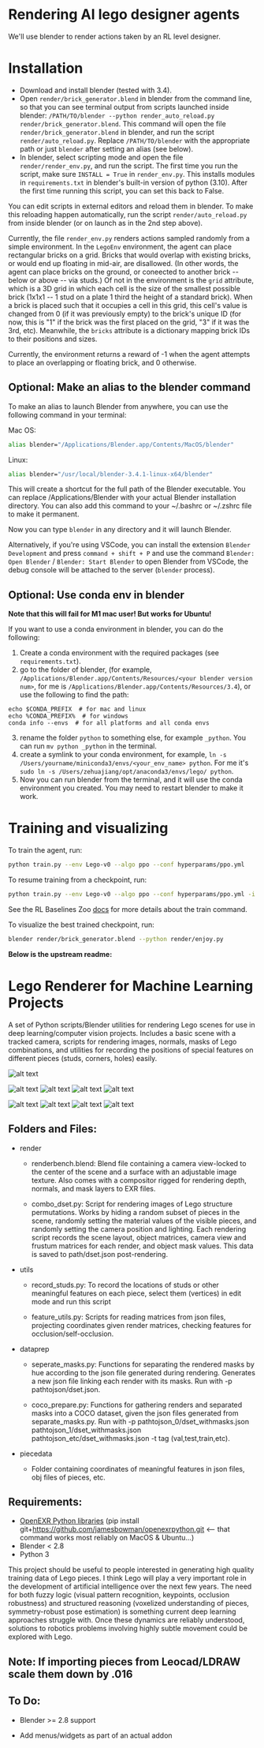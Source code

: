 # Rendering AI lego designer agents

We'll use blender to render actions taken by an RL level designer.

# Installation

- Download and install blender (tested with 3.4).
- Open `render/brick_generator.blend` in blender from the command line, so that you can see terminal output from scripts launched inside blender: `/PATH/TO/blender --python render_auto_reload.py render/brick_generator.blend`.
This command will open the file `render/brick_generator.blend` in blender, and run the script `render/auto_reload.py`. Replace `/PATH/TO/blender` with the appropriate path or just `blender` after setting an alias (see below).
- In blender, select scripting mode and open the file `render/render_env.py`, and run the script. The first time you run the script, make sure `INSTALL = True` in `render_env.py`. This installs modules in `requirements.txt` in blender's built-in version of python (3.10). After the first time running this script, you can set this back to False.

You can edit scripts in external editors and reload them in blender. To make this reloading happen automatically, run the script `render/auto_reload.py` from inside blender (or on launch as in the 2nd step above).

Currently, the file `render_env.py` renders actions sampled randomly from a simple environment. In the `LegoEnv` environment, the agent can place
rectangular bricks on a grid. Bricks that would overlap with existing bricks, or would end up floating in mid-air, are disallowed. (In other words, the agent can place bricks on the ground, or coneected to another brick -- below or above -- via studs.) Of not in the environment is the `grid` attribute, which is a 3D grid in which each cell is the size of the smallest possible brick (1x1x1 -- 1 stud on a plate 1 third the height of a standard brick). When a brick is placed such that it occupies a cell in this grid, this cell's value is changed from 0 (if it was previously empty) to the brick's unique ID (for now, this is "1" if the brick was the first placed on the grid, "3" if it was the 3rd, etc). Meanwhile, the `bricks` attribute is a dictionary mapping brick IDs to their positions and sizes.

Currently, the environment returns a reward of -1 when the agent attempts to place an overlapping or floating brick, and 0 otherwise.

## Optional: Make an alias to the blender command

To make an alias to launch Blender from anywhere, you can use the following command in your terminal:

Mac OS:
```bash
alias blender="/Applications/Blender.app/Contents/MacOS/blender"
```

Linux:
```bash
alias blender="/usr/local/blender-3.4.1-linux-x64/blender"
```

This will create a shortcut for the full path of the Blender executable. You can replace /Applications/Blender with your actual Blender installation directory. You can also add this command to your ~/.bashrc or ~/.zshrc file to make it permanent.

Now you can type `blender` in any directory and it will launch Blender.

Alternatively, if you're using VSCode, you can install the extension `Blender Development` and press `command + shift + P` and use the command `Blender: Open Blender` / `Blender: Start Blender` to open Blender from VSCode, the debug console will be attached to the server (`blender` process).


## Optional: Use conda env in blender

__Note that this will fail for M1 mac user! But works for Ubuntu!__

If you want to use a conda environment in blender, you can do the following:
1. Create a conda environment with the required packages (see `requirements.txt`).
2. go to the folder of blender, (for example, `/Applications/Blender.app/Contents/Resources/<your blender version num>`, for me is `/Applications/Blender.app/Contents/Resources/3.4`), or use the following to find the path:
```
echo $CONDA_PREFIX  # for mac and linux
echo %CONDA_PREFIX%  # for windows
conda info --envs  # for all platforms and all conda envs
```
3. rename the folder `python` to something else, for example `_python`. You can run `mv python _python` in the terminal.
4. create a symlink to your conda environment, for example, `ln -s /Users/yourname/miniconda3/envs/<your_env_name> python`. For me it's `sudo ln -s /Users/zehuajiang/opt/anaconda3/envs/lego/ python`.
5. Now you can run blender from the terminal, and it will use the conda environment you created. You may need to restart blender to make it work.

# Training and visualizing

To train the agent, run:
```bash
python train.py --env Lego-v0 --algo ppo --conf hyperparams/ppo.yml
```

To resume training from a checkpoint, run:
```bash
python train.py --env Lego-v0 --algo ppo --conf hyperparams/ppo.yml -i /path/to/checkpoint
```

See the RL Baselines Zoo [docs](https://stable-baselines3.readthedocs.io/en/master/guide/rl_zoo.html) for more details about the train command.

To visualize the best trained checkpoint, run:
```bash
blender render/brick_generator.blend --python render/enjoy.py
```

__Below is the upstream readme:__


# Lego Renderer for Machine Learning Projects


A set of Python scripts/Blender utilities for rendering Lego scenes for use in deep learning/computer vision projects.
Includes a basic scene with a tracked camera, scripts for rendering images, normals, masks of Lego combinations, and utilities for recording the positions of special features on different pieces (studs, corners, holes) easily.


![alt text](./repo_images/renders.gif "Rendering")


![alt text](./repo_images/0000_tst.gif "render1")  ![alt text](./repo_images/0001_tst.gif "mask1")  ![alt text](./repo_images/0002_tst.gif "normals1")  ![alt text](./repo_images/0003_tst.gif "masks1")


![alt text](./repo_images/0000_masks.gif "0")  ![alt text](./repo_images/0001_masks.gif "1")  ![alt text](./repo_images/0002_masks.gif "2")  ![alt text](./repo_images/0003_masks.gif "3")


## Folders and Files:

* render
  * renderbench.blend: Blend file containing a camera view-locked to the center of the scene and a surface with an adjustable image texture.  Also comes with a compositor rigged for rendering depth, normals, and mask layers to EXR files.

  * combo_dset.py: Script for rendering images of Lego structure permutations.  Works by hiding a random subset of pieces in the scene, randomly setting the material values of the visible pieces, and randomly setting the camera position and lighting.  Each rendering script records the scene layout, object matrices, camera view and frustum matrices for each render, and object mask values. This data is saved to path/dset.json post-rendering.

* utils
  * record_studs.py: To record the locations of studs or other meaningful features on each piece, select them (vertices) in edit mode and run this script

  * feature_utils.py: Scripts for reading matrices from json files, projecting coordinates given render matrices, checking features for occlusion/self-occlusion.   

* dataprep
  * seperate_masks.py: Functions for separating the rendered masks by hue according to the json file generated during rendering.  Generates a new json file linking each render with its masks.  Run with -p pathtojson/dset.json.

  * coco_prepare.py: Functions for gathering renders and separated masks into a COCO dataset, given the json files generated from separate_masks.py.  Run with -p pathtojson_0/dset_withmasks.json pathtojson_1/dset_withmasks.json pathtojson_etc/dset_withmasks.json -t tag (val,test,train,etc). 

* piecedata
    * Folder containing coordinates of meaningful features in json files, obj files of pieces, etc.


## Requirements:

* [OpenEXR Python libraries](https://github.com/jamesbowman/openexrpython) (pip install git+https://github.com/jamesbowman/openexrpython.git  <-- that command works most reliably on MacOS & Ubuntu...)
* Blender < 2.8
* Python 3


This project should be useful to people interested in generating high quality training data of Lego pieces.  I think Lego will play a very important role in the development of artificial intelligence over the next few years.  The need for both fuzzy logic (visual pattern recognition, keypoints, occlusion robustness) and structured reasoning (voxelized understanding of pieces, symmetry-robust pose estimation) is something current deep learning approaches struggle with.  Once these dynamics are reliably understood, solutions to robotics problems involving highly subtle movement could be explored with Lego.


## Note: If importing pieces from Leocad/LDRAW scale them down by .016


## To Do:

* Blender >= 2.8 support

* Add menus/widgets as part of an actual addon
